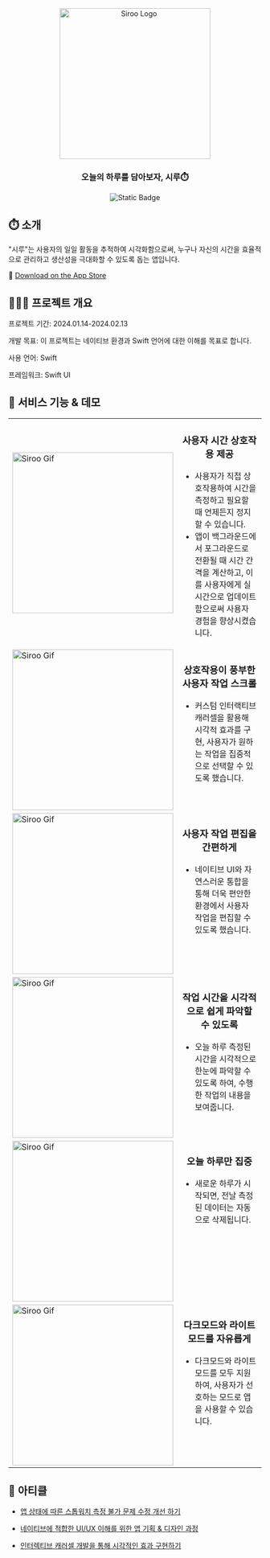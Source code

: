 <div align="center">
<img src="https://github.com/jeongbaebang/Siroo/assets/57677452/670e6e2b-200d-4498-b72f-3b079891e77f" alt="Siroo Logo" width="300" height="300" />
  
### 오늘의 하루를 담아보자, 시루⏱️
![Static Badge](https://img.shields.io/badge/Apple-black?logo=ios)
</div>

## ⏱️ 소개
"시루"는 사용자의 일일 활동을 추적하여 시각화함으로써, 누구나 자신의 시간을 효율적으로 관리하고 생산성을 극대화할 수 있도록 돕는 앱입니다.

🍎 [Download on the App Store](https://apps.apple.com/us/app/siroo/id6477812074)

## 🧑🏻‍💻 프로젝트 개요
프로젝트 기간: 2024.01.14-2024.02.13

개발 목표: 이 프로젝트는 네이티브 환경과 Swift 언어에 대한 이해를 목표로 합니다.

사용 언어: Swift

프레임워크: Swift UI

## 📱 서비스 기능 & 데모
<div align="center">
<table>
  
<tr>
<td><img src="https://github.com/jeongbaebang/Siroo/assets/57677452/29a23bd5-770b-433a-bfa6-dd30a38fdf92" alt="Siroo Gif" width="320" height="auto" /></td>
<td valign="top">
<div align="center">
  
### 사용자 시간 상호작용 제공

</div>

- 사용자가 직접 상호작용하여 시간을 측정하고 필요할 때 언제든지 정지할 수 있습니다.
- 앱이 백그라운드에서 포그라운드로 전환될 때 시간 간격을 계산하고, 이를 사용자에게 실시간으로 업데이트함으로써 사용자 경험을 향상시켰습니다.

</td>
</tr>

<tr>
<td><img src="https://github.com/jeongbaebang/Siroo/assets/57677452/cb75e083-a432-4a22-b0c6-7944a3224581" alt="Siroo Gif" width="320" height="auto" /></td>
<td valign="top">
<div align="center">
  
### 상호작용이 풍부한 사용자 작업 스크롤

</div>

- 커스텀 인터랙티브 캐러셀을 활용해 시각적 효과를 구현, 사용자가 원하는 작업을 집중적으로 선택할 수 있도록 했습니다.

</td>
</tr>

<tr>
<td><img src="https://github.com/jeongbaebang/Siroo/assets/57677452/a38c880c-d1bb-419d-994e-ed3a66983ec0" alt="Siroo Gif" width="320" height="auto" /></td>
<td valign="top">
<div align="center">
  
### 사용자 작업 편집을 간편하게

</div>

- 네이티브 UI와 자연스러운 통합을 통해 더욱 편안한 환경에서 사용자 작업을 편집할 수 있도록 했습니다.

</td>
</tr>

<tr>
<td><img src="https://github.com/jeongbaebang/Siroo/assets/57677452/e6acbbcf-75e1-4776-8e29-8837d1b6da9a" alt="Siroo Gif" width="320" height="auto" /></td>
<td valign="top">
<div align="center">
  
### 작업 시간을 시각적으로 쉽게 파악할 수 있도록

</div>

- 오늘 하루 측정된 시간을 시각적으로 한눈에 파악할 수 있도록 하여, 수행한 작업의 내용을 보여줍니다.

</td>
</tr>

<tr>
<td><img src="https://github.com/jeongbaebang/Siroo/assets/57677452/81b51d71-8230-45d1-8cf1-61553c8f12cd" alt="Siroo Gif" width="320" height="auto" /></td>
<td valign="top">
<div align="center">
  
### 오늘 하루만 집중

</div>

- 새로운 하루가 시작되면, 전날 측정된 데이터는 자동으로 삭제됩니다.

</td>
</tr>

<tr>
<td><img src="https://github.com/jeongbaebang/Siroo/assets/57677452/1ca0f45c-1e87-48e5-9fe4-c18b06ae7925" alt="Siroo Gif" width="320" height="auto" /></td>
<td valign="top">
<div align="center">
  
### 다크모드와 라이트모드를 자유롭게

</div>

- 다크모드와 라이트모드를 모두 지원하여, 사용자가 선호하는 모드로 앱을 사용할 수 있습니다.

</td>
</tr>

</table>
</div>

## 📝 아티클
- [앱 상태에 따른 스톱워치 측정 불가 문제 수정 개선 하기](https://medium.com/@jeongbaebang/swiftui%EB%A5%BC-%ED%99%9C%EC%9A%A9%ED%95%9C-%EC%8A%A4%ED%86%B1%EC%9B%8C%EC%B9%98-%EA%B5%AC%ED%98%84-%EB%B0%B1%EA%B7%B8%EB%9D%BC%EC%9A%B4%EB%93%9C-%EC%83%81%ED%83%9C%EC%97%90%EC%84%9C%EC%9D%98-%EC%8B%9C%EA%B0%84-%EA%B0%84%EA%B2%A9-%EC%A1%B0%EC%A0%88%ED%95%98%EA%B8%B0-a1b15db5d399)   

- [네이티브에 적합한 UI/UX 이해를 위한 앱 기획 & 디자인 과정](https://medium.com/@jeongbaebang/react-native-%EA%B0%9C%EB%B0%9C%EC%9E%90%EA%B0%80-%EB%A7%9E%EB%8B%A5%EB%9C%A8%EB%A6%B0-%EC%B2%AB-ios-%EB%84%A4%EC%9D%B4%ED%8B%B0%EB%B8%8C-%ED%94%84%EB%A1%9C%EC%A0%9D%ED%8A%B8-%EA%B8%B0%ED%9A%8D%EB%B6%80%ED%84%B0-%EB%94%94%EC%9E%90%EC%9D%B8%EA%B9%8C%EC%A7%80%EC%9D%98-%EC%8B%A4%EC%A0%84-%EA%B2%BD%ED%97%98%EB%8B%B4-7aa1acff10fd)

- [인터렉티브 캐러셀 개발을 통해 시각적인 효과 구현하기](https://medium.com/@jeongbaebang/swiftui%EB%A1%9C-%EA%B5%AC%ED%98%84%ED%95%98%EB%8A%94-%EB%A7%A4%EB%A0%A5%EC%A0%81%EC%9D%B8-%EC%BA%90%EB%9F%AC%EC%85%80-%EC%9D%B8%ED%84%B0%EB%9E%99%ED%8B%B0%EB%B8%8C-ui%EC%9D%98-%EC%83%88%EB%A1%9C%EC%9A%B4-%EC%B0%A8%EC%9B%90-eaded2681a9e)
